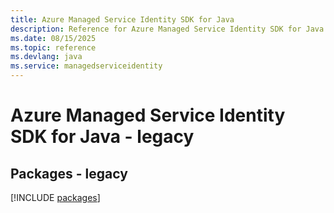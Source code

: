 ```yaml
---
title: Azure Managed Service Identity SDK for Java
description: Reference for Azure Managed Service Identity SDK for Java
ms.date: 08/15/2025
ms.topic: reference
ms.devlang: java
ms.service: managedserviceidentity
---
```

# Azure Managed Service Identity SDK for Java - legacy
## Packages - legacy
[!INCLUDE [packages](managed-service-identity-index.md)]